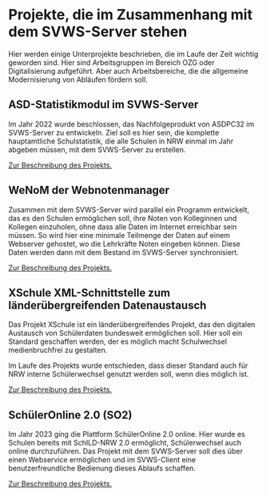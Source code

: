 # Projekte, die im Zusammenhang mit dem SVWS-Server stehen

Hier werden einige Unterprojekte beschrieben, die im Laufe der Zeit wichtig geworden sind.
Hier sind Arbeitsgruppen im Bereich OZG oder Digitalisierung aufgeführt.
Aber auch Arbeitsbereiche, die die allgemeine Modernisierung von Abläufen fördern soll.

## ASD-Statistikmodul im SVWS-Server

Im Jahr 2022 wurde beschlossen, das Nachfolgeprodukt von ASDPC32 im SVWS-Server zu entwickeln.
Ziel soll es hier sein, die komplette hauptamtliche Schulstatistik, die alle Schulen in NRW einmal im Jahr abgeben müssen, mit dem SVWS-Server zu erstellen.

[Zur Beschreibung des Projekts.](./ASD-Statistik/)

## WeNoM der Webnotenmanager

Zusammen mit dem SVWS-Server wird parallel ein Programm entwickelt, das es den Schulen ermöglichen soll, ihre Noten von Kolleginnen und Kollegen einzuholen, ohne dass alle Daten im Internet erreichbar sein müssen.
So wird hier eine minimale Teilmenge der Daten auf einem Webserver gehostet, wo die Lehrkräfte Noten eingeben können.
Diese Daten werden dann mit dem Bestand im SVWS-Server synchronisiert. 

[Zur Beschreibung des Projekts.](./WeNoM/)

## XSchule XML-Schnittstelle zum länderübergreifenden Datenaustausch

Das Projekt XSchule ist ein länderübergreifendes Projekt, das den digitalen Austausch von Schülerdaten bundesweit ermöglichen soll.
Hier soll ein Standard geschaffen werden, der es möglich macht Schulwechsel medienbruchfrei zu gestalten.

Im Laufe des Projekts wurde entschieden, dass dieser Standard auch für NRW interne Schülerwechsel genutzt werden soll, wenn dies möglich ist.

[Zur Beschreibung des Projekts.](./xSchule/)

## SchülerOnline 2.0 (SO2)

Im Jahr 2023 ging die Plattform SchülerOnline 2.0 online. Hier wurde es Schulen bereits mit SchILD-NRW 2.0 ermöglicht, Schülerwechsel auch online durchzuführen.
Das Projekt mit dem SVWS-Server soll dies über einen Webservice ermöglichen und im SVWS-Client eine benutzerfreundliche Bedienung dieses Ablaufs schaffen.

[Zur Beschreibung des Projekts.](./Schulbewerbung.de/)
